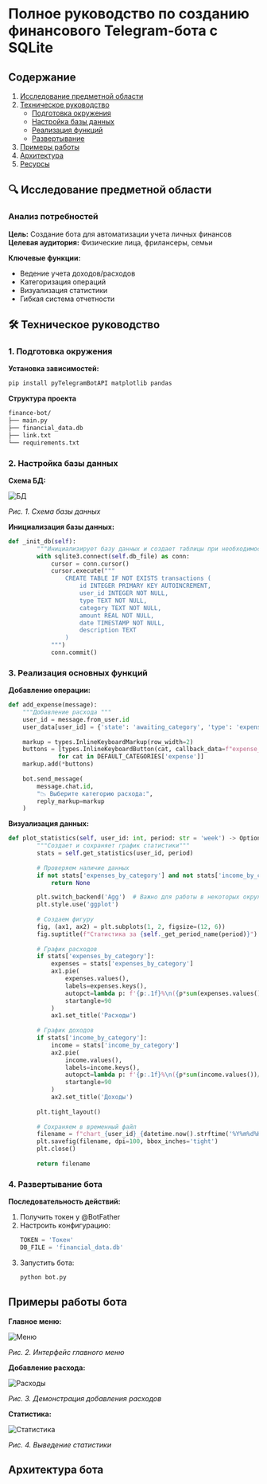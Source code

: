 # Полное руководство по созданию финансового Telegram-бота с SQLite

## Содержание
1. [Исследование предметной области](#исследование-предметной-области)
2. [Техническое руководство](#техническое-руководство)
   - [Подготовка окружения](#1-подготовка-окружения)
   - [Настройка базы данных](#2-настройка-базы-данных)
   - [Реализация функций](#3-реализация-основных-функций)
   - [Развертывание](#4-развертывание-бота)
3. [Примеры работы](#-примеры-работы-бота)
4. [Архитектура](#-архитектура-приложения)
5. [Ресурсы](#-полезные-ресурсы)

## 🔍 Исследование предметной области

### Анализ потребностей
**Цель:** Создание бота для автоматизации учета личных финансов  
**Целевая аудитория:** Физические лица, фрилансеры, семьи  

**Ключевые функции:**
- Ведение учета доходов/расходов
- Категоризация операций
- Визуализация статистики
- Гибкая система отчетности

## 🛠 Техническое руководство

### 1. Подготовка окружения

**Установка зависимостей:**
```bash
pip install pyTelegramBotAPI matplotlib pandas  
```
**Структура проекта**
```bash
finance-bot/
├── main.py
├── financial_data.db
├── link.txt
└── requirements.txt
```
### 2. Настройка базы данных
**Схема БД:**

![БД](images/db_structure.png)

*Рис. 1. Схема базы данных*

**Инициализация базы данных:**
```python
def _init_db(self):
        """Инициализирует базу данных и создает таблицы при необходимости"""
        with sqlite3.connect(self.db_file) as conn:
            cursor = conn.cursor()
            cursor.execute("""
                CREATE TABLE IF NOT EXISTS transactions (
                    id INTEGER PRIMARY KEY AUTOINCREMENT,
                    user_id INTEGER NOT NULL,
                    type TEXT NOT NULL,
                    category TEXT NOT NULL,
                    amount REAL NOT NULL,
                    date TIMESTAMP NOT NULL,
                    description TEXT
                )
            """)
            conn.commit()
```
### 3. Реализация основных функций
**Добавление операции:**
```python
def add_expense(message):
    """Добавление расхода """
    user_id = message.from_user.id
    user_data[user_id] = {'state': 'awaiting_category', 'type': 'expense'}
    
    markup = types.InlineKeyboardMarkup(row_width=2)
    buttons = [types.InlineKeyboardButton(cat, callback_data=f"expense_{cat}") 
              for cat in DEFAULT_CATEGORIES['expense']]
    markup.add(*buttons)
    
    bot.send_message(
        message.chat.id, 
        "📉 Выберите категорию расхода:", 
        reply_markup=markup
    )
```
**Визуализация данных:**
```python
def plot_statistics(self, user_id: int, period: str = 'week') -> Optional[str]:
        """Создает и сохраняет график статистики"""
        stats = self.get_statistics(user_id, period)
        
        # Проверяем наличие данных
        if not stats['expenses_by_category'] and not stats['income_by_category']:
            return None

        plt.switch_backend('Agg')  # Важно для работы в некоторых окружениях
        plt.style.use('ggplot')
        
        # Создаем фигуру
        fig, (ax1, ax2) = plt.subplots(1, 2, figsize=(12, 6))
        fig.suptitle(f"Статистика за {self._get_period_name(period)}")
        
        # График расходов
        if stats['expenses_by_category']:
            expenses = stats['expenses_by_category']
            ax1.pie(
                expenses.values(),
                labels=expenses.keys(),
                autopct=lambda p: f'{p:.1f}%\n({p*sum(expenses.values())/100:.2f} ₽)',
                startangle=90
            )
            ax1.set_title('Расходы')
        
        # График доходов
        if stats['income_by_category']:
            income = stats['income_by_category']
            ax2.pie(
                income.values(),
                labels=income.keys(),
                autopct=lambda p: f'{p:.1f}%\n({p*sum(income.values())/100:.2f} ₽)',
                startangle=90
            )
            ax2.set_title('Доходы')
        
        plt.tight_layout()
        
        # Сохраняем в временный файл
        filename = f"chart_{user_id}_{datetime.now().strftime('%Y%m%d%H%M%S')}.png"
        plt.savefig(filename, dpi=100, bbox_inches='tight')
        plt.close()
        
        return filename
```
### 4. Развертывание бота
**Последовательность действий:**
1. Получить токен у @BotFather
2. Настроить конфигурацию:
   ```python
   TOKEN = 'Токен'
   DB_FILE = 'financial_data.db'
   ```
3. Запустить бота:
   ```python
   python bot.py
   ```
## Примеры работы бота
**Главное меню:**

![Меню](images/menu.png)

*Рис. 2. Интерфейс главного меню*

**Добавление расхода:**

![Расходы](images/expense.png)

*Рис. 3. Демонстрация добавления расходов*

**Статистика:**

![Статистика](images/statistic.png)

*Рис. 4. Выведение статистики*

## Архитектура бота
